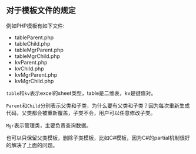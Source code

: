 ## 对于模板文件的规定

例如PHP模板有如下文件:

* tableParent.php
* tableChild.php
* tableMgrParent.php
* tableMgrChild.php
* kvParent.php
* kvChild.php
* kvMgrParent.php
* kvMgrChild.php

`table`和`kv`表示excel的sheet类型，table是二维表，kv是键值对。

`Parent`和`Child`分别表示父类和子类，为什么要有父类和子类？因为每次重新生成代码，父类都会被重新覆盖，子类不会，用户可以任意修改子类。

`Mgr`表示管理类，主要负责查询数据。

也可以只保留父类模板，删除子类模板，比如C#模板，因为C#的partial机制很好的解决了上面的问题。
